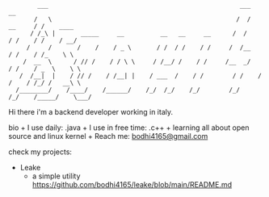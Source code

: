             ___                                                     ___              __       
           /   \                                                   /  /      __     / /    ____
          / /_\ |       _____     __          __   __     __      /  /      / /    / /    / __/
         /     /       /    /    / _ \       / /  / /    / /     /  /__    / /    / /_    \ \
        /  __  \      / // /    / / \ \     / /__/ /    / /     /__  _/   / /    / _  \    \ \
       /  /__|  |    / // /    / /__| |    / ___  /    / /        / /    / /    / /_/ /   __\ \
      /________/    /____/    /______/    /_/  /_/    /_/        /_/    /_/    /_____/    \___/




Hi there
i'm a backend developer working in italy.

bio
    + I use daily: .java
    + I use in free time: .c++
    + learning all about open source and linux kernel 
    + Reach me: bodhi4165@gmail.com

check my projects:

 + Leake 
   - a simple utility
            https://github.com/bodhi4165/leake/blob/main/README.md
